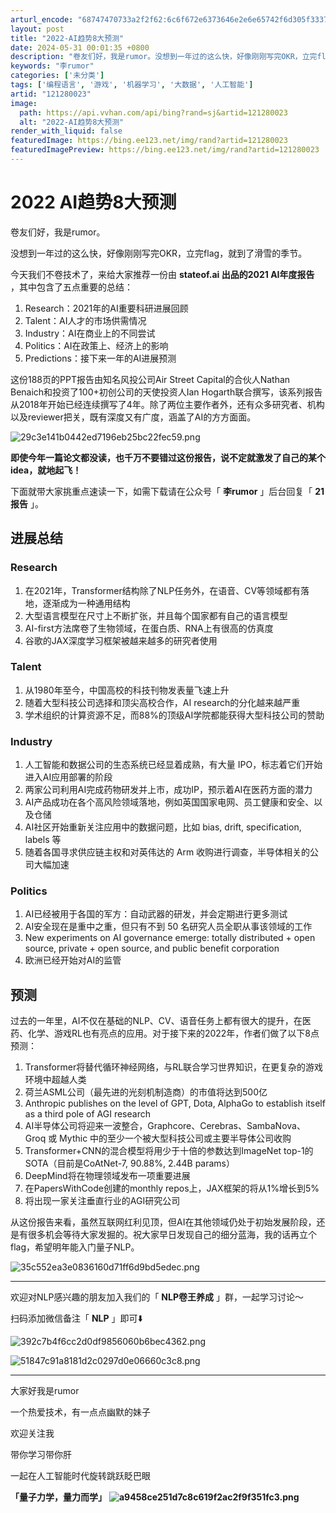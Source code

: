 ```yaml
---
arturl_encode: "68747470733a2f2f62:6c6f672e6373646e2e6e65742f6d305f33373331303033362f:61727469636c652f64657461696c732f313231323830303233"
layout: post
title: "2022-AI趋势8大预测"
date: 2024-05-31 00:01:35 +0800
description: "卷友们好，我是rumor。没想到一年过的这么快，好像刚刚写完OKR，立完flag，就到了滑雪的季节。"
keywords: "李rumor"
categories: ['未分类']
tags: ['编程语言', '游戏', '机器学习', '大数据', '人工智能']
artid: "121280023"
image:
  path: https://api.vvhan.com/api/bing?rand=sj&artid=121280023
  alt: "2022-AI趋势8大预测"
render_with_liquid: false
featuredImage: https://bing.ee123.net/img/rand?artid=121280023
featuredImagePreview: https://bing.ee123.net/img/rand?artid=121280023
---
```


# 2022 AI趋势8大预测

卷友们好，我是rumor。

没想到一年过的这么快，好像刚刚写完OKR，立完flag，就到了滑雪的季节。

今天我们不卷技术了，来给大家推荐一份由
**stateof.ai 出品的2021 AI年度报告**
，其中包含了五点重要的总结：

1. Research：2021年的AI重要科研进展回顾
2. Talent：AI人才的市场供需情况
3. Industry：AI在商业上的不同尝试
4. Politics：AI在政策上、经济上的影响
5. Predictions：接下来一年的AI进展预测

这份188页的PPT报告由知名风投公司Air Street Capital的合伙人Nathan Benaich和投资了100+初创公司的天使投资人Ian Hogarth联合撰写，该系列报告从2018年开始已经连续撰写了4年。除了两位主要作者外，还有众多研究者、机构以及reviewer把关，既有深度又有广度，涵盖了AI的方方面面。

![29c3e141b0442ed7196eb25bc22fec59.png](https://i-blog.csdnimg.cn/blog_migrate/fb5929c481156c8c5edf01100d49a562.png)

**即使今年一篇论文都没读，也千万不要错过这份报告，说不定就激发了自己的某个idea，就地起飞！**

下面就带大家挑重点速读一下，如需下载请在公众号「
**李rumor**
」后台回复「
**21报告**
」。

## 进展总结

### Research

1. 在2021年，Transformer结构除了NLP任务外，在语音、CV等领域都有落地，逐渐成为一种通用结构
2. 大型语言模型在尺寸上不断扩张，并且每个国家都有自己的语言模型
3. AI-first方法席卷了生物领域，在蛋白质、RNA上有很高的仿真度
4. 谷歌的JAX深度学习框架被越来越多的研究者使用

### Talent

1. 从1980年至今，中国高校的科技刊物发表量飞速上升
2. 随着大型科技公司选择和顶尖高校合作，AI research的分化越来越严重
3. 学术组织的计算资源不足，而88%的顶级AI学院都能获得大型科技公司的赞助

### Industry

1. 人工智能和数据公司的生态系统已经显着成熟，有大量 IPO，标志着它们开始进入AI应用部署的阶段
2. 两家公司利用AI完成药物研发并上市，成功IP，预示着AI在医药方面的潜力
3. AI产品成功在各个高风险领域落地，例如英国国家电网、员工健康和安全、以及仓储
4. AI社区开始重新关注应用中的数据问题，比如 bias, drift, specification, labels 等
5. 随着各国寻求供应链主权和对英伟达的 Arm 收购进行调查，半导体相关的公司大幅加速

### Politics

1. AI已经被用于各国的军方：自动武器的研发，并会定期进行更多测试
2. AI安全现在是重中之重，但只有不到 50 名研究人员全职从事该领域的工作
3. New experiments on AI governance emerge: totally distributed + open source, private + open source, and public benefit corporation
4. 欧洲已经开始对AI的监管

## 预测

过去的一年里，AI不仅在基础的NLP、CV、语音任务上都有很大的提升，在医药、化学、游戏RL也有亮点的应用。对于接下来的2022年，作者们做了以下8点预测：

1. Transformer将替代循环神经网络，与RL联合学习世界知识，在更复杂的游戏环境中超越人类
2. 荷兰ASML公司（最先进的光刻机制造商）的市值将达到500亿
3. Anthropic publishes on the level of GPT, Dota, AlphaGo to establish itself as a third pole of AGI research
4. AI半导体公司将迎来一波整合，Graphcore、Cerebras、SambaNova、Groq 或 Mythic 中的至少一个被大型科技公司或主要半导体公司收购
5. Transformer+CNN的混合模型将用少于十倍的参数达到ImageNet top-1的SOTA（目前是CoAtNet-7, 90.88%, 2.44B params）
6. DeepMind将在物理领域发布一项重要进展
7. 在PapersWithCode创建的monthly repos上，JAX框架的将从1%增长到5%
8. 将出现一家关注垂直行业的AGI研究公司

从这份报告来看，虽然互联网红利见顶，但AI在其他领域仍处于初始发展阶段，还是有很多机会等待大家发掘的。祝大家早日发现自己的细分蓝海，我的话再立个flag，希望明年能入门量子NLP。

![35c552ea3e0836160d71ff6d9bd5edec.png](https://i-blog.csdnimg.cn/blog_migrate/95196e8d062b207a90f7c3e5b497bce2.png)
  


---

欢迎对NLP感兴趣的朋友加入我们的「
**NLP卷王养成**
」群，一起学习讨论～

扫码添加微信备注「
**NLP**
」即可⬇️

![392c7b4f6cc2d0df9856060b6bec4362.png](https://i-blog.csdnimg.cn/blog_migrate/cbc17d9bd1c46410bca499b50aec00ff.png)

![51847c91a8181d2c0297d0e06660c3c8.png](https://i-blog.csdnimg.cn/blog_migrate/322101cd8853205231cf39d37e546998.png)

---

大家好我是rumor

一个热爱技术，有一点点幽默的妹子

欢迎关注我

带你学习带你肝

一起在人工智能时代旋转跳跃眨巴眼

**「量子力学，量力而学」**
******![a9458ce251d7c8c619f2ac2f9f351fc3.png](https://i-blog.csdnimg.cn/blog_migrate/27a12015403119b7b92a6aebf38b80ba.png)******